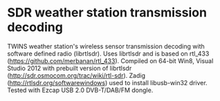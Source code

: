 SDR weather station transmission decoding
=========================================

TWINS weather station's wireless sensor transmission decoding with software defined radio (librtlsdr).
Uses librtlsdr and is based on rtl_433 (https://github.com/merbanan/rtl_433).
Compiled on 64-bit Win8, Visual Studio 2012 with prebuilt version of librtlsdr (http://sdr.osmocom.org/trac/wiki/rtl-sdr).
Zadig (http://rtlsdr.org/softwarewindows) used to install libusb-win32 driver.
Tested with Ezcap USB 2.0 DVB-T/DAB/FM dongle.
